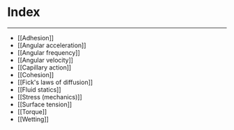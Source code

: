 # Index
---
- [[Adhesion]]
- [[Angular acceleration]]
- [[Angular frequency]]
- [[Angular velocity]]
- [[Capillary action]]
- [[Cohesion]]
- [[Fick's laws of diffusion]]
- [[Fluid statics]]
- [[Stress (mechanics)]]
- [[Surface tension]]
- [[Torque]]
- [[Wetting]]